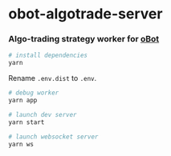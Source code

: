 # obot-algotrade-server
### Algo-trading strategy worker for [oBot](https://github.com/Olivier-Go/obot-sf-backend)

```sh
# install dependencies
yarn
```

Rename `.env.dist` to `.env`.

```sh
# debug worker 
yarn app

# launch dev server
yarn start

# launch websocket server
yarn ws
```